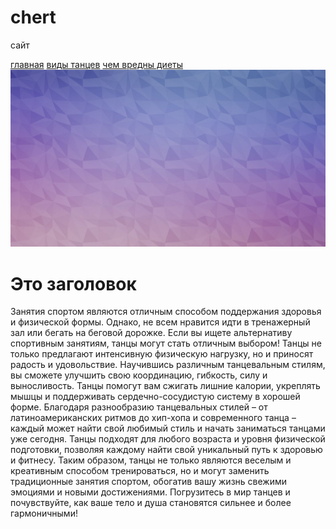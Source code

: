 # chert
сайт
<html>
<head>
<title> Танцы наша жизнь </title>
</head>
<body>
<link rel="stylesheet" type="text/css" href="stylechert.css" />
<div class="topnav">
  <a class="active" href="chert.html">главная</a>
  <a href="#vid" href="vi.html">виды танцев</a>
  <a href="#dieti"href="di.html">чем вредны диеты</a>
<div class="Dropdown">
    
</div>
<img src="ajy.png" >


<h1>Это заголовок</h1>
<p>Занятия спортом являются отличным способом поддержания здоровья и физической формы.
 Однако, не всем нравится идти в тренажерный зал или бегать на беговой дорожке.
 Если вы ищете альтернативу спортивным занятиям, танцы могут стать отличным выбором!
Танцы не только предлагают интенсивную физическую нагрузку, но и приносят радость и
 удовольствие. Научившись различным танцевальным стилям, вы сможете улучшить свою
 координацию, гибкость, силу и выносливость. Танцы помогут вам сжигать лишние калории,
 укреплять мышцы и поддерживать сердечно-сосудистую систему в хорошей форме.
Благодаря разнообразию танцевальных стилей – от латиноамериканских ритмов до хип-хопа
 и современного танца – каждый может найти свой любимый стиль и начать заниматься 
танцами уже сегодня. Танцы подходят для любого возраста и уровня физической подготовки,
 позволяя каждому найти свой уникальный путь к здоровью и фитнесу.
Таким образом, танцы не только являются веселым и креативным способом тренироваться,
 но и могут заменить традиционные занятия спортом, обогатив вашу жизнь свежими эмоциями
 и новыми достижениями. Погрузитесь в мир танцев и почувствуйте, как ваше тело
 и душа становятся сильнее и более гармоничными!</p>


</body>
</html>
